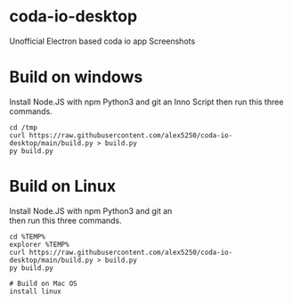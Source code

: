 # coda-io-desktop
Unofficial Electron based coda io app
Screenshots



# Build on windows
Install Node.JS with npm  Python3 and git an Inno Script 
then run this three commands.
```
cd /tmp
curl https://raw.githubusercontent.com/alex5250/coda-io-desktop/main/build.py > build.py
py build.py
```


# Build on Linux
Install Node.JS with npm  Python3 and git an  
then run this three commands.
```
cd %TEMP% 
explorer %TEMP% 
curl https://raw.githubusercontent.com/alex5250/coda-io-desktop/main/build.py > build.py
py build.py

# Build on Mac OS 
install linux 


